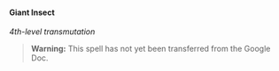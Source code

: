 #### Giant Insect
<!-- markdownlint-disable-next-line no-emphasis-as-heading -->
_4th-level transmutation_

> **Warning:**
> This spell has not yet been transferred from the Google Doc.
